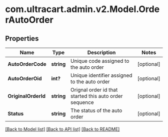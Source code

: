 # com.ultracart.admin.v2.Model.OrderAutoOrder
## Properties

Name | Type | Description | Notes
------------ | ------------- | ------------- | -------------
**AutoOrderCode** | **string** | Unique code assigned to the auto order | [optional] 
**AutoOrderOid** | **int?** | Unique identifier assigned to the auto order | [optional] 
**OriginalOrderId** | **string** | Orignal order id that started this auto order sequence | [optional] 
**Status** | **string** | The status of the auto order | [optional] 


[[Back to Model list]](../README.md#documentation-for-models) [[Back to API list]](../README.md#documentation-for-api-endpoints) [[Back to README]](../README.md)

